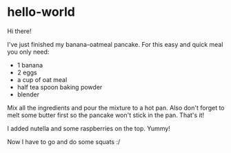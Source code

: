 # hello-world
Hi there!

I've just finished my banana-oatmeal pancake. 
For this easy and quick meal you only need:
- 1 banana
- 2 eggs
- a cup of oat meal
- half tea spoon baking powder
- blender

Mix all the ingredients and pour the mixture to a hot pan. 
Also don't forget to melt some butter first so the pancake won't stick in the pan.
That's it!

I added nutella and some raspberries on the top. Yummy!

Now I have to go and do some squats :/
